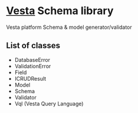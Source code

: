 # [Vesta](http://vestarayanafzar.com) Schema library
Vesta platform Schema & model generator/validator 

## List of classes
* DatabaseError
* ValidationError
* Field
* ICRUDResult
* Model
* Schema
* Validator 
* Vql (Vesta Query Language)

